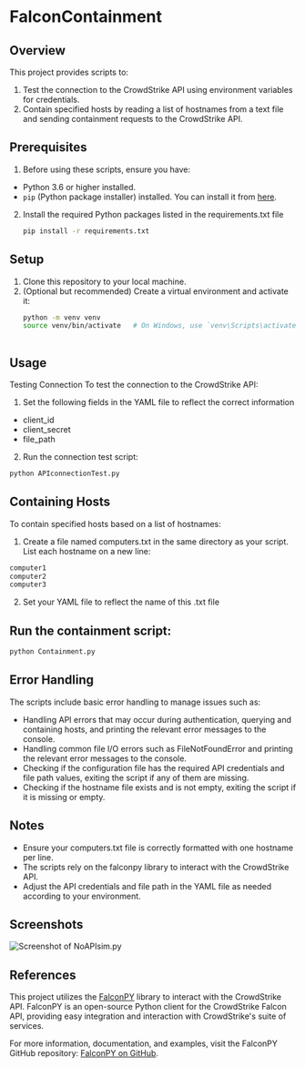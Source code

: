 # FalconContainment

## Overview

This project provides scripts to:
1. Test the connection to the CrowdStrike API using environment variables for credentials.
2. Contain specified hosts by reading a list of hostnames from a text file and sending containment requests to the CrowdStrike API.

## Prerequisites

1. Before using these scripts, ensure you have:
- Python 3.6 or higher installed.
- `pip` (Python package installer) installed. You can install it from [here](https://pip.pypa.io/en/stable/installation/).

2. Install the required Python packages listed in the requirements.txt file
   ```bash
   pip install -r requirements.txt

## Setup

1. Clone this repository to your local machine.
2. (Optional but recommended) Create a virtual environment and activate it:
   ```bash
   python -m venv venv
   source venv/bin/activate   # On Windows, use `venv\Scripts\activate`
  
## Usage
Testing Connection
To test the connection to the CrowdStrike API:

1. Set the following fields in the YAML file to reflect the correct information
- client_id
- client_secret
- file_path

2. Run the connection test script:

```bash
python APIconnectionTest.py
```

## Containing Hosts
To contain specified hosts based on a list of hostnames:
1. Create a file named computers.txt in the same directory as your script. List each hostname on a new line:
```bash
computer1
computer2
computer3
```

2. Set your YAML file to reflect the name of this .txt file 

## Run the containment script:
```bash
python Containment.py
```

## Error Handling
The scripts include basic error handling to manage issues such as:
- Handling API errors that may occur during authentication, querying and containing hosts, and printing the relevant error messages to the console.
- Handling common file I/O errors such as FileNotFoundError and printing the relevant error messages to the console.
- Checking if the configuration file has the required API credentials and file path values, exiting the script if any of them are missing.
- Checking if the hostname file exists and is not empty, exiting the script if it is missing or empty.

## Notes
- Ensure your computers.txt file is correctly formatted with one hostname per line.
- The scripts rely on the falconpy library to interact with the CrowdStrike API.
- Adjust the API credentials and file path in the YAML file as needed according to your environment. 

## Screenshots

![Screenshot of NoAPIsim.py](https://i.imgur.com/m8bBV0m.png "NoAPIsim.py")


  ## References

This project utilizes the [FalconPY](https://github.com/CrowdStrike/falconpy) library to interact with the CrowdStrike API. FalconPY is an open-source Python client for the CrowdStrike Falcon API, providing easy integration and interaction with CrowdStrike's suite of services.

For more information, documentation, and examples, visit the FalconPY GitHub repository: [FalconPY on GitHub](https://github.com/CrowdStrike/falconpy).
